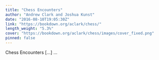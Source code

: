 ```yaml
---
title: "Chess Encounters"
author: "Andrew Clark and Joshua Kunst"
date: "2016-08-10T19:05:30Z"
link: "https://bookdown.org/aclark/chess/"
length_weight: "5.3%"
cover: "https://bookdown.org/aclark/chess/images/cover_fixed.png"
pinned: false
---
```


Chess Encounters [...]  ...
